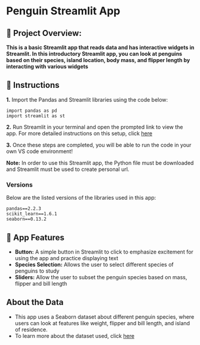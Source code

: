 # Penguin Streamlit App

## 📕 Project Overview: 
**This is a basic Streamlit app that reads data and has interactive widgets in Streamlit. In this introductory Streamlit app, you can look at penguins based on their species, island location, body mass, and flipper length by interacting with various widgets**

## 📖 Instructions 


**1.** Import the Pandas and Streamlit libraries using the code below: 
````
import pandas as pd
import streamlit as st
````

**2.** Run Streamlit in your terminal and open the prompted link to view the app. For more detailed instructions on this setup, click [here](https://docs.kanaries.net/topics/Streamlit/streamlit-vscode)


**3.** Once these steps are completed, you will be able to run the code in your own VS code environment! 

**Note:** In order to use this Streamlit app, the Python file must be downloaded and Streamlit must be used to create personal url. 

### Versions 
Below are the listed versions of the libraries used in this app:
````
pandas==2.2.3
scikit_learn==1.6.1
seaborn==0.13.2
````
## 📲 App Features
- **Button:** A simple button in Streamlit to click to emphasize excitement for using the app and practice displaying text
- **Species Selection:** Allows the user to select different species of penguins to study
- **Sliders:** Allow the user to subset the penguin species based on mass, flipper and bill length
  
## About the Data
- This app uses a Seaborn dataset about different penguin species, where users can look at features like weight, flipper and bill length, and island of residence.
- To learn more about the dataset used, click [here](https://github.com/allisonhorst/palmerpenguins)

